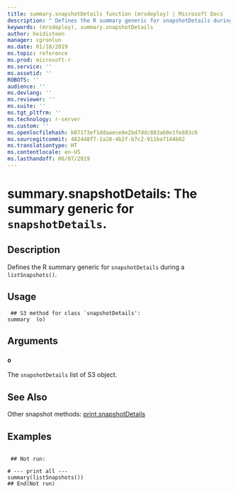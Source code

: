 ```yaml
---
title: summary.snapshotDetails function (mrsdeploy) | Microsoft Docs
description: " Defines the R summary generic for snapshotDetails during a  listSnapshots(). "
keywords: (mrsdeploy), summary.snapshotDetails
author: heidisteen
manager: cgronlun
ms.date: 01/18/2019
ms.topic: reference
ms.prod: microsoft-r
ms.service: ''
ms.assetid: ''
ROBOTS: ''
audience: ''
ms.devlang: ''
ms.reviewer: ''
ms.suite: ''
ms.tgt_pltfrm: ''
ms.technology: r-server
ms.custom: ''
ms.openlocfilehash: b07173ef1ddaaece8e2bd7ddc883a68e1fe883c6
ms.sourcegitcommit: 482448f7-1a28-4b2f-b7c2-911be7144b02
ms.translationtype: HT
ms.contentlocale: en-US
ms.lasthandoff: 06/07/2019
---
```

 # <a name="summarysnapshotdetails-the-summary-generic-for-snapshotdetails"></a>summary.snapshotDetails: The summary generic for `snapshotDetails`. 
 ## <a name="description"></a>Description

Defines the R summary generic for `snapshotDetails` during a `listSnapshots()`.


 ## <a name="usage"></a>Usage

```   
 ## S3 method for class `snapshotDetails':
summary  (o)

```

 ## <a name="arguments"></a>Arguments



 ### `o`
 The `snapshotDetails` list of S3 object. 



 ## <a name="see-also"></a>See Also

Other snapshot methods: [print.snapshotDetails](print.snapshotDetails.md)

 ## <a name="examples"></a>Examples

 ```

  ## Not run:

# --- print all ---
summary(listSnapshots())
 ## End(Not run) 
```

